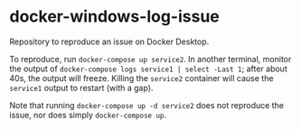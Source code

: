 # docker-windows-log-issue
Repository to reproduce an issue on Docker Desktop.

To reproduce, run `docker-compose up service2`. In another terminal, monitor the output of `docker-compose logs service1 | select -Last 1`; after about 40s, the output will freeze. Killing the `service2` container will cause the `service1` output to restart (with a gap).

Note that running `docker-compose up -d service2` does not reproduce the issue, nor does simply `docker-compose up`.
